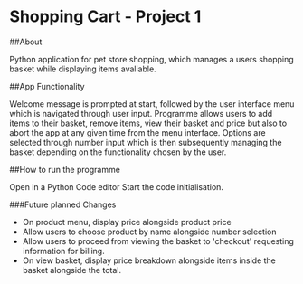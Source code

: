 # Shopping Cart - Project 1

##About

Python application for pet store shopping, which manages a users shopping basket while displaying items avaliable.

##App Functionality

Welcome message is prompted at start, followed by the user interface menu which is navigated through user input.
Programme allows users to add items to their basket, remove items, view their basket and price but also to abort the app at any given time from the menu interface.
Options are selected through number input which is then subsequently managing the basket depending on the functionality chosen by the user.

##How to run the programme

Open in a Python Code editor
Start the code initialisation.

###Future planned Changes

- On product menu, display price alongside product price
- Allow users to choose product by name alongside number selection
- Allow users to proceed from viewing the basket to 'checkout' requesting information for billing.
- On view basket, display price breakdown alongside items inside the basket alongside the total.
